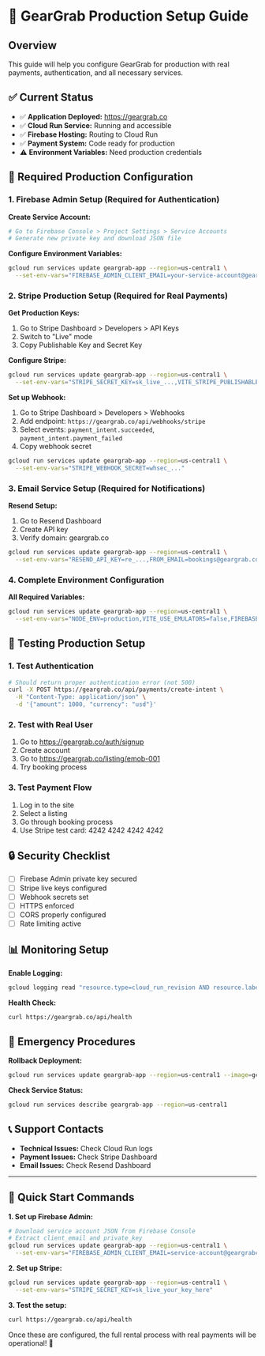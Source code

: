 # 🚀 GearGrab Production Setup Guide

## Overview
This guide will help you configure GearGrab for production with real payments, authentication, and all necessary services.

## ✅ Current Status
- ✅ **Application Deployed:** https://geargrab.co
- ✅ **Cloud Run Service:** Running and accessible
- ✅ **Firebase Hosting:** Routing to Cloud Run
- ✅ **Payment System:** Code ready for production
- ⚠️ **Environment Variables:** Need production credentials

## 🔧 Required Production Configuration

### 1. Firebase Admin Setup (Required for Authentication)

**Create Service Account:**
```bash
# Go to Firebase Console > Project Settings > Service Accounts
# Generate new private key and download JSON file
```

**Configure Environment Variables:**
```bash
gcloud run services update geargrab-app --region=us-central1 \
  --set-env-vars="FIREBASE_ADMIN_CLIENT_EMAIL=your-service-account@geargrabco.iam.gserviceaccount.com,FIREBASE_ADMIN_PRIVATE_KEY=-----BEGIN PRIVATE KEY-----\n...\n-----END PRIVATE KEY-----"
```

### 2. Stripe Production Setup (Required for Real Payments)

**Get Production Keys:**
1. Go to Stripe Dashboard > Developers > API Keys
2. Switch to "Live" mode
3. Copy Publishable Key and Secret Key

**Configure Stripe:**
```bash
gcloud run services update geargrab-app --region=us-central1 \
  --set-env-vars="STRIPE_SECRET_KEY=sk_live_...,VITE_STRIPE_PUBLISHABLE_KEY=pk_live_..."
```

**Set up Webhook:**
1. Go to Stripe Dashboard > Developers > Webhooks
2. Add endpoint: `https://geargrab.co/api/webhooks/stripe`
3. Select events: `payment_intent.succeeded`, `payment_intent.payment_failed`
4. Copy webhook secret

```bash
gcloud run services update geargrab-app --region=us-central1 \
  --set-env-vars="STRIPE_WEBHOOK_SECRET=whsec_..."
```

### 3. Email Service Setup (Required for Notifications)

**Resend Setup:**
1. Go to Resend Dashboard
2. Create API key
3. Verify domain: geargrab.co

```bash
gcloud run services update geargrab-app --region=us-central1 \
  --set-env-vars="RESEND_API_KEY=re_...,FROM_EMAIL=bookings@geargrab.co"
```

### 4. Complete Environment Configuration

**All Required Variables:**
```bash
gcloud run services update geargrab-app --region=us-central1 \
  --set-env-vars="NODE_ENV=production,VITE_USE_EMULATORS=false,FIREBASE_PROJECT_ID=geargrabco,FIREBASE_ADMIN_CLIENT_EMAIL=your-service-account@geargrabco.iam.gserviceaccount.com,FIREBASE_ADMIN_PRIVATE_KEY=-----BEGIN PRIVATE KEY-----\n...\n-----END PRIVATE KEY-----,STRIPE_SECRET_KEY=sk_live_...,STRIPE_WEBHOOK_SECRET=whsec_...,RESEND_API_KEY=re_...,FROM_EMAIL=bookings@geargrab.co"
```

## 🧪 Testing Production Setup

### 1. Test Authentication
```bash
# Should return proper authentication error (not 500)
curl -X POST https://geargrab.co/api/payments/create-intent \
  -H "Content-Type: application/json" \
  -d '{"amount": 1000, "currency": "usd"}'
```

### 2. Test with Real User
1. Go to https://geargrab.co/auth/signup
2. Create account
3. Go to https://geargrab.co/listing/emob-001
4. Try booking process

### 3. Test Payment Flow
1. Log in to the site
2. Select a listing
3. Go through booking process
4. Use Stripe test card: 4242 4242 4242 4242

## 🔒 Security Checklist

- [ ] Firebase Admin private key secured
- [ ] Stripe live keys configured
- [ ] Webhook secrets set
- [ ] HTTPS enforced
- [ ] CORS properly configured
- [ ] Rate limiting active

## 📊 Monitoring Setup

**Enable Logging:**
```bash
gcloud logging read "resource.type=cloud_run_revision AND resource.labels.service_name=geargrab-app" --limit=50
```

**Health Check:**
```bash
curl https://geargrab.co/api/health
```

## 🚨 Emergency Procedures

**Rollback Deployment:**
```bash
gcloud run services update geargrab-app --region=us-central1 --image=gcr.io/geargrabco/geargrab-app:previous-version
```

**Check Service Status:**
```bash
gcloud run services describe geargrab-app --region=us-central1
```

## 📞 Support Contacts

- **Technical Issues:** Check Cloud Run logs
- **Payment Issues:** Check Stripe Dashboard
- **Email Issues:** Check Resend Dashboard

---

## 🎯 Quick Start Commands

**1. Set up Firebase Admin:**
```bash
# Download service account JSON from Firebase Console
# Extract client_email and private_key
gcloud run services update geargrab-app --region=us-central1 \
  --set-env-vars="FIREBASE_ADMIN_CLIENT_EMAIL=service-account@geargrabco.iam.gserviceaccount.com"
```

**2. Set up Stripe:**
```bash
gcloud run services update geargrab-app --region=us-central1 \
  --set-env-vars="STRIPE_SECRET_KEY=sk_live_your_key_here"
```

**3. Test the setup:**
```bash
curl https://geargrab.co/api/health
```

Once these are configured, the full rental process with real payments will be operational! 🎉
